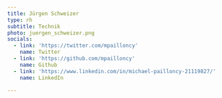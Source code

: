 ```yaml
---
title: Jürgen Schweizer
type: rh
subtitle: Technik
photo: juergen_schweizer.png
socials:
  - link: 'https://twitter.com/mpailloncy'
    name: Twitter
  - link: 'https://github.com/mpailloncy'
    name: Github
  - link: 'https://www.linkedin.com/in/michael-pailloncy-21119827/'
    name: LinkedIn

---
```


